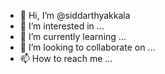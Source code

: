 - 👋 Hi, I’m @siddarthyakkala
- 👀 I’m interested in ...
- 🌱 I’m currently learning ...
- 💞️ I’m looking to collaborate on ...
- 📫 How to reach me ...

<!---
siddarthyakkala/siddarthyakkala is a ✨ special ✨ repository because its `README.md` (this file) appears on your GitHub profile.
You can click the Preview link to take a look at your changes.
--->
